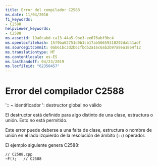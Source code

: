 ```yaml
---
title: Error del compilador C2588
ms.date: 11/04/2016
f1_keywords:
- C2588
helpviewer_keywords:
- C2588
ms.assetid: 19a0cabd-ca13-44a5-9be3-ee676abf9bc4
ms.openlocfilehash: 15f9ba62751d9b3cb17ab56659310292dab41adf
ms.sourcegitcommit: 0ab61bc3d2b6cfbd52a16c6ab2b97a8ea1864f12
ms.translationtype: MT
ms.contentlocale: es-ES
ms.lasthandoff: 04/23/2019
ms.locfileid: "62350457"
---
```

# <a name="compiler-error-c2588"></a>Error del compilador C2588

':: ~ identificador ': destructor global no válido

El destructor está definido para algo distinto de una clase, estructura o unión. Esto no está permitido.

Este error puede deberse a una falta de clase, estructura o nombre de unión en el lado izquierdo de la resolución de ámbito (`::`) operador.

El ejemplo siguiente genera C2588:

```
// C2588.cpp
~F();   // C2588
```